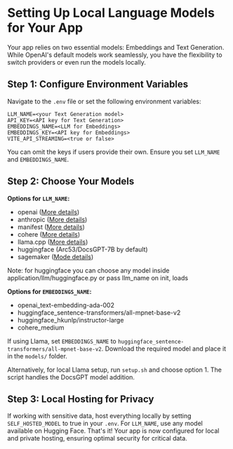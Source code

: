 # Setting Up Local Language Models for Your App

Your app relies on two essential models: Embeddings and Text Generation. While OpenAI's default models work seamlessly, you have the flexibility to switch providers or even run the models locally.

## Step 1: Configure Environment Variables

Navigate to the `.env` file or set the following environment variables:

```env
LLM_NAME=<your Text Generation model>
API_KEY=<API key for Text Generation>
EMBEDDINGS_NAME=<LLM for Embeddings>
EMBEDDINGS_KEY=<API key for Embeddings>
VITE_API_STREAMING=<true or false>
```

You can omit the keys if users provide their own. Ensure you set `LLM_NAME` and `EMBEDDINGS_NAME`.

## Step 2: Choose Your Models

**Options for `LLM_NAME`:**
- openai ([More details](https://platform.openai.com/docs/models))
- anthropic ([More details](https://docs.anthropic.com/claude/reference/selecting-a-model))
- manifest ([More details](https://python.langchain.com/docs/integrations/llms/manifest))
- cohere ([More details](https://docs.cohere.com/docs/llmu))
- llama.cpp ([More details](https://python.langchain.com/docs/integrations/llms/llamacpp))
- huggingface (Arc53/DocsGPT-7B by default)
- sagemaker ([Mode details](https://aws.amazon.com/sagemaker/))


Note: for huggingface you can choose any model inside application/llm/huggingface.py or pass llm_name on init, loads   

**Options for `EMBEDDINGS_NAME`:**
- openai_text-embedding-ada-002
- huggingface_sentence-transformers/all-mpnet-base-v2
- huggingface_hkunlp/instructor-large
- cohere_medium

If using Llama, set `EMBEDDINGS_NAME` to `huggingface_sentence-transformers/all-mpnet-base-v2`. Download the required model and place it in the `models/` folder.

Alternatively, for local Llama setup, run `setup.sh` and choose option 1. The script handles the DocsGPT model addition.

## Step 3: Local Hosting for Privacy

If working with sensitive data, host everything locally by setting `SELF_HOSTED_MODEL` to true in your `.env`. For `LLM_NAME`, use any model available on Hugging Face.
That's it! Your app is now configured for local and private hosting, ensuring optimal security for critical data.
